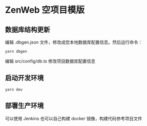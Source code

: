 # ZenWeb 空项目模版

## 数据库结构更新

编辑 .dbgen.json 文件，修改成您本地数据库配置信息。然后运行命令：
```
yarn dbgen
```

编辑 src/config/db.ts 修改项目数据库配置信息

## 启动开发环境

```
yarn dev
```

## 部署生产环境

可以使用 Jenkins 也可以自己构建 docker 镜像，构建代码参考项目文件
